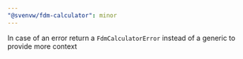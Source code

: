 ```yaml
---
"@svenvw/fdm-calculator": minor
---
```


In case of an error return a `FdmCalculatorError` instead of a generic to provide more context
